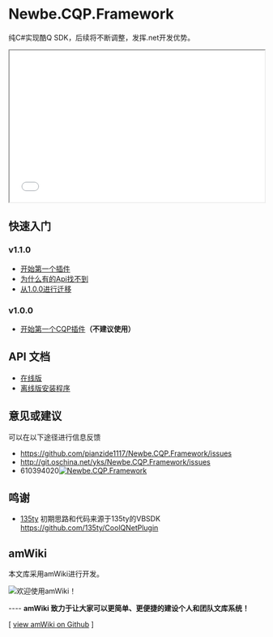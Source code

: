 # Newbe.CQP.Framework

纯C#实现酷Q SDK，后续将不断调整，发挥.net开发优势。

<iframe src="oschina_widget.html" width="100%" height="300px">
</iframe>

## 快速入门

### v1.1.0

- [开始第一个插件](?file=499-v1.1.0/001-快速开始/001-开始第一个插件 "开始第一个插件")
- [为什么有的Api找不到](?file=499-v1.1.0/002-疑难解答/003-为什么有的Api找不到 "为什么有的Api找不到")
- [从1.0.0进行迁移](?file=499-v1.1.0/002-疑难解答/001-从1.0.0进行迁移 "从1.0.0进行迁移")

### v1.0.0

- [开始第一个CQP插件](?file=500-v1.0.0/001-快速开始/001-开始第一个CQP插件 "开始第一个CQP插件")**（不建议使用）**

## API 文档

- [在线版](http://yks.oschina.io/newbe.cqp.framework/apidoc/index.html)
- [离线版安装程序](http://yks.oschina.io/newbe.cqp.framework/clickonce/setup.exe)

## 意见或建议

可以在以下途径进行信息反馈

- <https://github.com/pianzide1117/Newbe.CQP.Framework/issues>
- <http://git.oschina.net/yks/Newbe.CQP.Framework/issues>
- 610394020[![Newbe.CQP.Framework](//pub.idqqimg.com/wpa/images/group.png "Newbe.CQP.Framework")](//shang.qq.com/wpa/qunwpa?idkey=6b2a67364b73c76cd472b5cfaf194ca2bfd817f43abc15a22dd507372b0f7b8a)

## 鸣谢

- [135ty](https://github.com/135ty) 初期思路和代码来源于135ty的VBSDK <https://github.com/135ty/CoolQNetPlugin>

## amWiki

本文库采用amWiki进行开发。

![欢迎使用amWiki！](amWiki/images/logo.png "欢迎使用amWiki！")

---- **amWiki 致力于让大家可以更简单、更便捷的建设个人和团队文库系统！**

[ [view amWiki on Github](https://github.com/TevinLi/amWiki) ]
